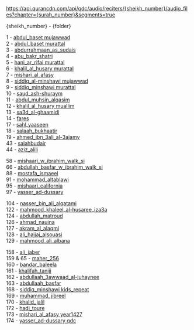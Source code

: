 ﻿https://api.qurancdn.com/api/qdc/audio/reciters/{sheikh_number}/audio_files?chapter={surah_number}&segments=true

{sheikh_number} - {folder}

1 - [abdul_baset mujawwad](عبد%20الباسط%20عبد%20الصمد%20(مجود)) <br>
2 - [abdul_baset murattal](عبد%20الباسط%20عبد%20الصمد) <br>
3 - [abdurrahmaan_as_sudais](عبد%20الرحمن%20السديس) <br>
4 - [abu_bakr_shatri](أبو%20بكر%20الشاطري) <br>
5 - [hani_ar_rifai murattal](هاني%20الرفاعي) <br>
6 - [khalil_al_husary murattal](محمود%20خليل%20الحصري) <br>
7 - [mishari_al_afasy](مشاري%20العفاسي) <br>
8 - [siddiq_al-minshawi mujawwad](محمد%20صديق%20المنشاوي%20(مجود)) <br>
9 - [siddiq_minshawi murattal](محمد%20صديق%20المنشاوي) <br>
10 - [saud_ash-shuraym](سعود%20الشريم) <br>
11 - [abdul_muhsin_alqasim](عبد%20المحسن%20القاسم) <br>
12 - [khalil_al_husary muallim](محمود%20خليل%20الحصري%20(المعلم)) <br>
13 - [sa3d_al-ghaamidi](سعد%20الغامدي) <br>
14 - [fares](فارس%20عباد) <br>
17 - [sahl_yaaseen](سهل%20ياسين) <br>
18 - [salaah_bukhaatir](صلاح%20بو%20خاطر) <br>
19 - [ahmed_ibn_3ali_al-3ajamy](أحمد%20العجمي) <br>
43 - [salahbudair](صلاح%20البدير) <br>
44 - [aziz_alili](عزيز%20عليلي) <br>

58 - [mishaari_w_ibrahim_walk_si](مشاري%20العفاسي%20(English)) <br>
66 - [abdullah_basfar_w_ibrahim_walk_si](عبد%20الله%20بصفر%20(English)) <br>
88 - [mostafa_ismaeel](مصطفى%20إسماعيل) <br>
91 - [mohammad_altablawi](محمد%20محمود%20الطبلاوي) <br>
95 - [mishaari_california](مشاري%20العفاسي%20(كاليفورنيا)) <br>
97 - [yasser_ad-dussary](ياسر%20الدوسري%20-) <br>

104 - [nasser_bin_ali_alqatami](ناصر%20القطامي) <br>
122 - [mahmood_khaleel_al-husaree_iza3a](محمود%20خليل%20الحصري%20(الإذاعة)) <br>
124 - [abdullah_matroud](عبد%20الله%20مطرود) <br>
126 - [ahmad_nauina](أحمد%20نعينع) <br>
127 - [akram_al_alaqmi](أكرم%20العلاقمي) <br>
128 - [ali_hajjaj_alsouasi](علي%20حجاج%20السويسي) <br>
129 - [mahmood_ali_albana](محمود%20علي%20البنا) <br>

158 - [ali_jaber](علي%20جابر) <br>
159 & 65 - [maher_256](ماهر%20المعيقلي) <br>
160 - [bandar_baleela](بندر%20بليلة) <br>
161 - [khalifah_taniji](خليفة%20الطنيجي) <br>
162 - [abdullaah_3awwaad_al-juhaynee](عبد%20الله%20الجهني) <br>
163 - [abdullaah_basfar](عبد%20الله%20بصفر) <br>
168 - [siddiq_minshawi kids_repeat](محمد%20صديق%20المنشاوي%20(المعلم)) <br>
169 - [muhammad_jibreel](محمد%20جبريل) <br>
170 - [khalid_jalil](خالد%20الجليل) <br>
172 - [hadi_toure](محمد%20الهادي%20توري) <br>
173 - [mishari_al_afasy year1427](مشاري%20العفاسي%20(1427%20هـ)) <br>
174 - [yasser_ad-dussary qdc](ياسر%20الدوسري) <br>
